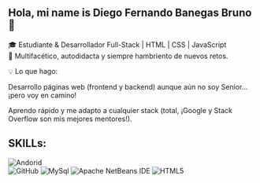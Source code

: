 ## Hola, mi name is Diego Fernando Banegas Bruno 👋
🎓 Estudiante & Desarrollador Full-Stack | HTML | CSS | JavaScript</br>
🚀 Multifacético, autodidacta y siempre hambriento de nuevos retos.</br>

💡 Lo que hago:

Desarrollo páginas web (frontend y backend) aunque aún no soy Senior... ¡pero voy en camino!

Aprendo rápido y me adapto a cualquier stack (total, ¡Google y Stack Overflow son mis mejores mentores!).

<!--
**Dego77/Dego77** is a ✨ _special_ ✨ repository because its `README.md` (this file) appears on your GitHub profile.

Here are some ideas to get you started:

- 🔭 I’m currently working on ...
- 🌱 I’m currently learning ...
- 👯 I’m looking to collaborate on ...
- 🤔 I’m looking for help with ...
- 💬 Ask me about ...
- 📫 How to reach me: ...
- 😄 Pronouns: ...
- ⚡ Fun fact: ...
-->

## SKILLs:
![Andorid](https://img.shields.io/badge/Andorid-3DDC84?style=for-the-badge&logo=android&logoColor=white&labelColor=101010)</br>
![GitHub](https://img.shields.io/badge/GitHub-181717?style=for-the-badge&logo=github&logoColor=white&labelColor=101010)
![MySql](https://img.shields.io/badge/MySql-4479A1?style=for-the-badge&logo=mysql&logoColor=white&labelColor=101010)
![Apache NetBeans IDE](https://img.shields.io/badge/-Apache%20NetBeans%20IDE-1B6AC6?style=for-the-badge&logo=apachenetbeanside&logoColor=white&labelColor=101010)
![HTML5](https://img.shields.io/badge/HTML5-E34F26?style=for-the-badge&logo=html5&logoColor=white&labelColor=101010)</br>
